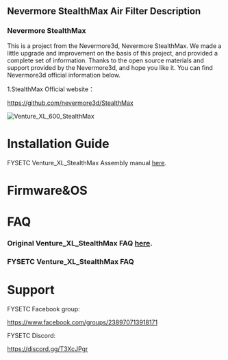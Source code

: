 ## Nevermore StealthMax Air Filter Description

### Nevermore StealthMax

This is a project from the Nevermore3d, Nevermore StealthMax. We made a little upgrade and improvement on the basis of this project, and provided a complete set of information. Thanks to the open source materials and support provided by the Nevermore3d, and hope you like it. You can find Nevermore3d official information below. 

1.StealthMax Official website： 

https://github.com/nevermore3d/StealthMax

![Venture_XL_600_StealthMax](https://github.com/user-attachments/assets/4d6f9fd1-c7ed-4f1a-9981-c4f6bccd82f4)

# Installation Guide

FYSETC Venture_XL_StealthMax Assembly manual [here]([FYSETC/Venture_XL](https://github.com/FYSETC/Venture_XL/tree/main) ).

# Firmware&OS

# FAQ

### Original Venture_XL_StealthMax FAQ [here]((https://github.com/nevermore3d/StealthMax/tree/main/STLs) ).

### FYSETC Venture_XL_StealthMax FAQ



# Support

FYSETC Facebook group:

<https://www.facebook.com/groups/238970713918171>

FYSETC Discord:

<https://discord.gg/T3XcJPgr>
